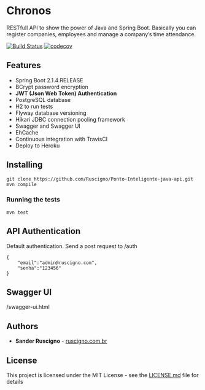 # Chronos

RESTfull API to show the power of Java and Spring Boot. Basically you can register companies, employees and manage a company’s time attendance.

[![Build Status](https://travis-ci.org/Ruscigno/Chronos.svg?branch=master)](https://travis-ci.org/Ruscigno/Chronos)
[![codecov](https://codecov.io/gh/Ruscigno/Chronos/branch/master/graph/badge.svg)](https://codecov.io/gh/Ruscigno/Chronos)

## Features

* Spring Boot 2.1.4.RELEASE
* BCrypt password encryption
* **JWT (Json Web Token) Authentication**
* PostgreSQL database
* H2 to run tests
* Flyway database versioning
* Hikari JDBC connection pooling framework
* Swagger and Swagger UI
* EhCache
* Continuous integration with TravisCI
* Deploy to Heroku

## Installing

```
git clone https://github.com/Ruscigno/Ponto-Inteligente-java-api.git
mvn compile
```

### Running the tests

```
mvn test
```

## API Authentication

Default authentication. Send a post request to /auth
```
{
	"email":"admin@ruscigno.com",
	"senha":"123456"
}
```

## Swagger UI

/swagger-ui.html

## Authors

* **Sander Ruscigno** - [ruscigno.com.br](https://www.ruscigno.com.br)

## License

This project is licensed under the MIT License - see the [LICENSE.md](LICENSE.md) file for details